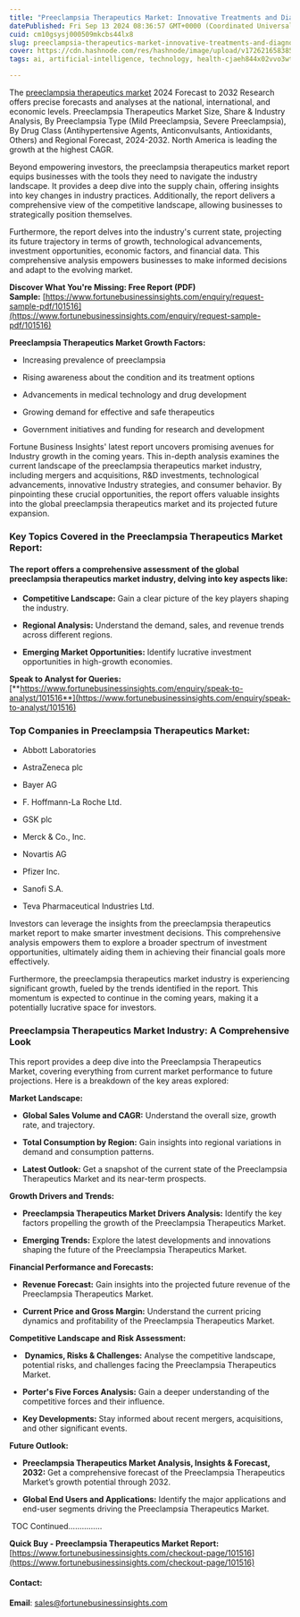 ```yaml
---
title: "Preeclampsia Therapeutics Market: Innovative Treatments and Diagnostic Tools for Managing Pregnancy-Related Hypertension"
datePublished: Fri Sep 13 2024 08:36:57 GMT+0000 (Coordinated Universal Time)
cuid: cm10gsysj000509mkcbs44lx8
slug: preeclampsia-therapeutics-market-innovative-treatments-and-diagnostic-tools-for-managing-pregnancy-related-hypertension
cover: https://cdn.hashnode.com/res/hashnode/image/upload/v1726216583859/793c8e6e-0c74-4e70-afd5-67d6fc9cee92.png
tags: ai, artificial-intelligence, technology, health-cjaeh844x02vvo3wtj5r2s75q, healthcare

---
```


The [preeclampsia therapeutics market](https://www.fortunebusinessinsights.com/industry-reports/preeclampsia-therapeutics-market-101516) 2024 Forecast to 2032 Research offers precise forecasts and analyses at the national, international, and economic levels. Preeclampsia Therapeutics Market Size, Share & Industry Analysis, By Preeclampsia Type (Mild Preeclampsia, Severe Preeclampsia), By Drug Class (Antihypertensive Agents, Anticonvulsants, Antioxidants, Others) and Regional Forecast, 2024-2032. North America is leading the growth at the highest CAGR.

Beyond empowering investors, the preeclampsia therapeutics market report equips businesses with the tools they need to navigate the industry landscape. It provides a deep dive into the supply chain, offering insights into key changes in industry practices. Additionally, the report delivers a comprehensive view of the competitive landscape, allowing businesses to strategically position themselves.

Furthermore, the report delves into the industry's current state, projecting its future trajectory in terms of growth, technological advancements, investment opportunities, economic factors, and financial data. This comprehensive analysis empowers businesses to make informed decisions and adapt to the evolving market.

**Discover What You're Missing: Free Report (PDF) Sample:** [https://www.fortunebusinessinsights.com/enquiry/request-sample-pdf/101516](https://www.fortunebusinessinsights.com/enquiry/request-sample-pdf/101516)

**Preeclampsia Therapeutics Market Growth Factors:**

* Increasing prevalence of preeclampsia
    
* Rising awareness about the condition and its treatment options
    
* Advancements in medical technology and drug development
    
* Growing demand for effective and safe therapeutics
    
* Government initiatives and funding for research and development
    

Fortune Business Insights' latest report uncovers promising avenues for Industry growth in the coming years. This in-depth analysis examines the current landscape of the preeclampsia therapeutics market industry, including mergers and acquisitions, R&D investments, technological advancements, innovative Industry strategies, and consumer behavior. By pinpointing these crucial opportunities, the report offers valuable insights into the global preeclampsia therapeutics market and its projected future expansion.

### **Key Topics Covered in the Preeclampsia Therapeutics Market Report:**

#### **The report offers a comprehensive assessment of the global preeclampsia therapeutics market industry, delving into key aspects like:**

* **Competitive Landscape:** Gain a clear picture of the key players shaping the industry.
    
* **Regional Analysis:** Understand the demand, sales, and revenue trends across different regions.
    
* **Emerging Market Opportunities:** Identify lucrative investment opportunities in high-growth economies.
    

**Speak to Analyst for Queries:** [**https://www.fortunebusinessinsights.com/enquiry/speak-to-analyst/101516**](https://www.fortunebusinessinsights.com/enquiry/speak-to-analyst/101516)

### **Top Companies in Preeclampsia Therapeutics Market:**

* Abbott Laboratories
    
* AstraZeneca plc
    
* Bayer AG
    
* F. Hoffmann-La Roche Ltd.
    
* GSK plc
    
* Merck & Co., Inc.
    
* Novartis AG
    
* Pfizer Inc.
    
* Sanofi S.A.
    
* Teva Pharmaceutical Industries Ltd.
    

Investors can leverage the insights from the preeclampsia therapeutics market report to make smarter investment decisions. This comprehensive analysis empowers them to explore a broader spectrum of investment opportunities, ultimately aiding them in achieving their financial goals more effectively.

Furthermore, the preeclampsia therapeutics market industry is experiencing significant growth, fueled by the trends identified in the report. This momentum is expected to continue in the coming years, making it a potentially lucrative space for investors.

### Preeclampsia Therapeutics Market Industry: A Comprehensive Look

This report provides a deep dive into the Preeclampsia Therapeutics Market, covering everything from current market performance to future projections. Here is a breakdown of the key areas explored:

**Market Landscape:**

* **Global Sales Volume and CAGR:** Understand the overall size, growth rate, and trajectory.
    
* **Total Consumption by Region:** Gain insights into regional variations in demand and consumption patterns.
    
* **Latest Outlook:** Get a snapshot of the current state of the Preeclampsia Therapeutics Market and its near-term prospects.
    

**Growth Drivers and Trends:**

* **Preeclampsia Therapeutics Market Drivers Analysis:** Identify the key factors propelling the growth of the Preeclampsia Therapeutics Market.
    
* **Emerging Trends:** Explore the latest developments and innovations shaping the future of the Preeclampsia Therapeutics Market.
    

**Financial Performance and Forecasts:**

* **Revenue Forecast:** Gain insights into the projected future revenue of the Preeclampsia Therapeutics Market.
    
* **Current Price and Gross Margin:** Understand the current pricing dynamics and profitability of the Preeclampsia Therapeutics Market.
    

**Competitive Landscape and Risk Assessment:**

*  **Dynamics, Risks & Challenges:** Analyse the competitive landscape, potential risks, and challenges facing the Preeclampsia Therapeutics Market.
    
* **Porter's Five Forces Analysis:** Gain a deeper understanding of the competitive forces and their influence.
    
* **Key Developments:** Stay informed about recent mergers, acquisitions, and other significant events.
    

**Future Outlook:**

* **Preeclampsia Therapeutics Market Analysis, Insights & Forecast, 2032:** Get a comprehensive forecast of the Preeclampsia Therapeutics Market’s growth potential through 2032.
    
* **Global End Users and Applications:** Identify the major applications and end-user segments driving the Preeclampsia Therapeutics Market.
    

 TOC Continued……………

**Quick Buy - Preeclampsia Therapeutics Market Report:** [https://www.fortunebusinessinsights.com/checkout-page/101516](https://www.fortunebusinessinsights.com/checkout-page/101516)

#### **Contact:**

**Email**: sales@fortunebusinessinsights.com